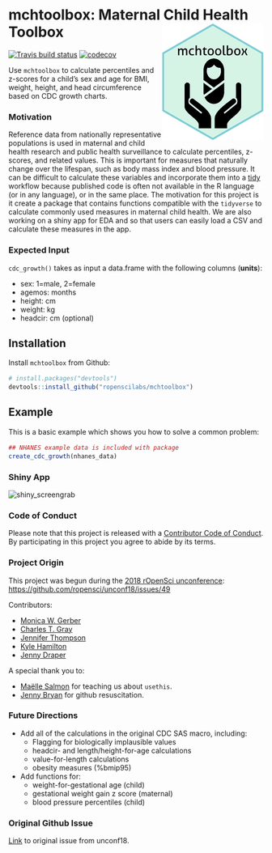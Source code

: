 
<!-- README.md is generated from README.Rmd. Please edit that file -->
mchtoolbox: Maternal Child Health Toolbox <img src="man/figures/imgHexSmall.png" align="right" />
=================================================================================================

[![Travis build status](https://travis-ci.com/ropenscilabs/mchtoolbox.svg?branch=master)](https://travis-ci.com/ropenscilabs/mchtoolbox) [![codecov](https://codecov.io/gh/ropenscilabs/mchtoolbox/branch/master/graph/badge.svg)](https://codecov.io/gh/ropenscilabs/mchtoolbox)

Use `mchtoolbox` to calculate percentiles and z-scores for a child’s sex and age for BMI, weight, height, and head circumference based on CDC growth charts.

### Motivation

Reference data from nationally representative populations is used in maternal and child health research and public health surveillance to calculate percentiles, z-scores, and related values. This is important for measures that naturally change over the lifespan, such as body mass index and blood pressure. It can be difficult to calculate these variables and incorporate them into a [tidy](https://www.tidyverse.org/) workflow because published code is often not available in the R language (or in any language), or in the same place. The motivation for this project is it create a package that contains functions compatible with the `tidyverse` to calculate commonly used measures in maternal child health. We are also working on a shiny app for EDA and so that users can easily load a CSV and calculate these measures in the app.

### Expected Input

`cdc_growth()` takes as input a data.frame with the following columns (**units**):

-   sex: 1=male, 2=female
-   agemos: months
-   height: cm
-   weight: kg
-   headcir: cm (optional)

Installation
------------

Install `mchtoolbox` from Github:

``` r
# install.packages("devtools")
devtools::install_github("ropenscilabs/mchtoolbox")
```

Example
-------

This is a basic example which shows you how to solve a common problem:

``` r
## NHANES example data is included with package
create_cdc_growth(nhanes_data)
```


### Shiny App

![shiny\_screengrab](https://user-images.githubusercontent.com/7783352/40394166-2b00b14a-5dd7-11e8-9f62-88770d4e80db.png“)

### Code of Conduct

Please note that this project is released with a [Contributor Code of Conduct](CODE_OF_CONDUCT.md). By participating in this project you agree to abide by its terms.

### Project Origin

This project was begun during the [2018 rOpenSci unconference](unconf18.ropensci.org): <https://github.com/ropensci/unconf18/issues/49>

Contributors:

-   [Monica W. Gerber](https://github.com/monicagerber)
-   [Charles T. Gray](https://github.com/softloud)
-   [Jennifer Thompson](https://jenthompson.me/)
-   [Kyle Hamilton](http://kylehamilton.com/)
-   [Jenny Draper](https://www.esr.cri.nz)

A special thank you to:

-   [Maëlle Salmon](http://www.masalmon.eu/) for teaching us about `usethis`.
-   [Jenny Bryan](https://twitter.com/JennyBryan) for github resuscitation.

### Future Directions

-   Add all of the calculations in the original CDC SAS macro, including:
    -   Flagging for biologically implausible values
    -   headcir- and length/height-for-age calculations
    -   value-for-length calculations
    -   obesity measures (%bmip95)
-   Add functions for:
    -   weight-for-gestational age (child)
    -   gestational weight gain z score (maternal)
    -   blood pressure percentiles (child)

### Original Github Issue

[Link](https://github.com/ropensci/unconf18/issues/49) to original issue from unconf18.
